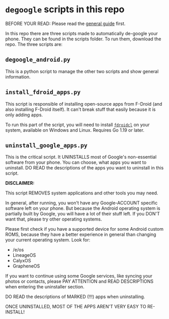 # `degoogle` scripts in this repo
BEFORE YOUR READ: Please read the [general guide](https://github.com/dim0ndkiller/degoogle/blob/main/de-google%20android.md) first.

In this repo there are three scripts made to automatically de-google your phone. They can be found in the scripts folder. To run them, download the repo. The three scripts are:
## `degoogle_android.py`
This is a python script to manage the other two scripts and show general information.
## `install_fdroid_apps.py`
This script is responsible of installing open-source apps from F-Droid (and also installing F-Droid itself). It can't break stuff that easily because it is only adding apps.

To run this part of the script, you will need to install [`fdroidcl`](https://github.com/mvdan/fdroidcl) on your system, available on Windows and Linux. Requires Go 1.19 or later.
## `uninstall_google_apps.py`
This is the critical script. It UNINSTALLS most of Google's non-essential software from your phone. You can choose, what apps you want to uninstall. DO READ the descriptions of the apps you want to uninstall in this script.


**DISCLAIMER:**

This script REMOVES system applications and other tools you may need.

In general, after running, you won't have any Google-ACCOUNT specific software left on your phone. But because the Android operating system is partially built by Google, you will have a lot of their stuff left. If you DON'T want that, please try other operating systems.

Please first check if you have a supported device for some Android custom ROMS, because they have a better experience in general than changing your current operating system. Look for:
- /e/os
- LineageOS
- CalyxOS
- GrapheneOS

If you want to continue using some Google services, like syncing your photos or contacts, please PAY ATTENTION and READ DESCRIPTIONS when entering the uninstaller section.

DO READ the descriptions of MARKED (!!!) apps when uninstalling.

ONCE UNINSTALLED, MOST OF THE APPS AREN'T VERY EASY TO RE-INSTALL!
